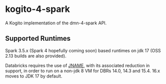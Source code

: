 # kogito-4-spark

A Kogito implementation of the dmn-4-spark API.

## Supported Runtimes

Spark 3.5.x (Spark 4 hopefully coming soon) based runtimes on jdk 17 (OSS 2.13 builds are also provided).

Databricks requires the use of [JNAME](https://docs.databricks.com/aws/en/dev-tools/sdk-java#create-a-cluster-that-uses-jdk-17), with its associated reduction in support, in order to run on a non-jdk 8 VM for DBRs 14.0, 14.3 and 15.4.  16.x moves to JDK 17 by default.
 